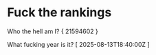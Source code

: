 # Fuck the rankings

Who the hell am I?
{ 21594602 }

What fucking year is it?
[ 2025-08-13T18:40:00Z ]
